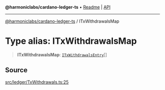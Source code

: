 **@harmoniclabs/cardano-ledger-ts** • [Readme](../Introduction) \| [API](../globals)

***

[@harmoniclabs/cardano-ledger-ts](../Introduction) / ITxWithdrawalsMap

# Type alias: ITxWithdrawalsMap

> **ITxWithdrawalsMap**: [`ITxWithdrawalsEntry`](ITxWithdrawalsEntry)[]

## Source

[src/ledger/TxWithdrawals.ts:25](https://github.com/HarmonicLabs/cardano-ledger-ts/blob/d1659b0/src/ledger/TxWithdrawals.ts#L25)
